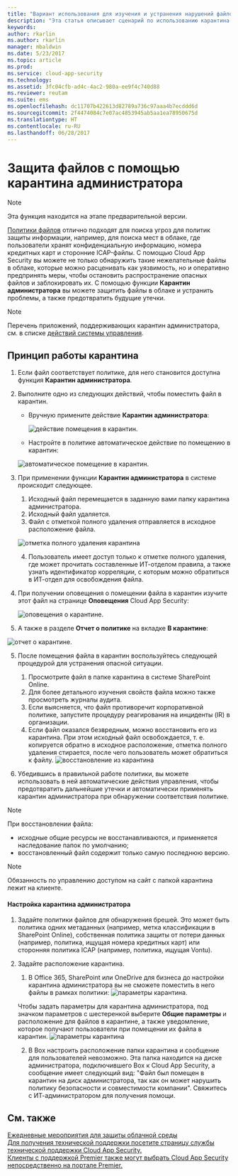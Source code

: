 ```yaml
---
title: "Вариант использования для изучения и устранения нарушений файлов с помощью карантина администратора | Документы Майкрософт"
description: "Эта статья описывает сценарий по использованию карантина администратора для контроля за нарушением данных."
keywords: 
author: rkarlin
ms.author: rkarlin
manager: mbaldwin
ms.date: 5/23/2017
ms.topic: article
ms.prod: 
ms.service: cloud-app-security
ms.technology: 
ms.assetid: 3fc04cfb-ad4c-4ac2-980a-ee9f4c740d88
ms.reviewer: reutam
ms.suite: ems
ms.openlocfilehash: dc11707b422613d82789a736c97aaa4b7ecddd6d
ms.sourcegitcommit: 2f4474084c7e07ac4853945ab5aa1ea78950675d
ms.translationtype: HT
ms.contentlocale: ru-RU
ms.lasthandoff: 06/28/2017
---
```

# <a name="protecting-your-files-with-admin-quarantine"></a>Защита файлов с помощью карантина администратора

> [!NOTE]
> Эта функция находится на этапе предварительной версии.

[Политики файлов](data-protection-policies.md) отлично подходят для поиска угроз для политик защиты информации, например, для поиска мест в облаке, где пользователи хранят конфиденциальную информацию, номера кредитных карт и сторонние ICAP-файлы. С помощью Cloud App Security вы можете не только обнаружить такие нежелательные файлы в облаке, которые можно расценивать как уязвимость, но и оперативно предпринять меры, чтобы остановить распространение опасных файлов и заблокировать их. С помощью функции **Карантин администратора** вы можете защитить файлы в облаке и устранить проблемы, а также предотвратить будущие утечки. 

>[!NOTE] 
> Перечень приложений, поддерживающих карантин администратора, см. в списке [действий системы управления](governance-actions.md).
 
## <a name="how-quarantine-works"></a>Принцип работы карантина 

1. Если файл соответствует политике, для него становится доступна функция **Карантин администратора**.

3. Выполните одно из следующих действий, чтобы поместить файл в карантин.
    - Вручную примените действие **Карантин администратора**:
     
      ![действие помещения в карантин.](./media/quarantine-action.png)

    - Настройте в политике автоматическое действие по помещению в карантин: 

     ![автоматическое помещение в карантин.](./media/quarantine-automated.png)

4. При применении функции **Карантин администратора** в системе происходит следующее.

    1. Исходный файл перемещается в заданную вами папку карантина администратора.
    2. Исходный файл удаляется.
    3. Файл с отметкой полного удаления отправляется в исходное расположение файла.

      ![отметка полного удаления карантина](./media/quarantine-tombstone.png)

    4. Пользователь имеет доступ только к отметке полного удаления, где может прочитать составленные ИТ-отделом правила, а также узнать идентификатор корреляции, с которым можно обратиться в ИТ-отдел для освобождения файла.

4. При получении оповещения о помещении файла в карантин изучите этот файл на странице **Оповещения** Cloud App Security:

   ![оповещения о карантине.](./media/quarantine-alerts.png)
 
5. А также в разделе **Отчет о политике** на вкладке **В карантине**:

  ![отчет о карантине.](./media/quarantine-report.png)
    
5. После помещения файла в карантин воспользуйтесь следующей процедурой для устранения опасной ситуации.
       
    1. Просмотрите файл в папке карантина в системе SharePoint Online.
    3. Для более детального изучения свойств файла можно также просмотреть журналы аудита.
    4. Если выясняется, что файл противоречит корпоративной политике, запустите процедуру реагирования на инциденты (IR) в организации.
    5. Если файл оказался безвредным, можно восстановить его из карантина. При этом исходный файл освобождается, т. е. копируется обратно в исходное расположение, отметка полного удаления стирается, после чего пользователь может обратиться к файлу.
       ![восстановление из карантина](./media/quarantine-restore.png)
6. Убедившись в правильной работе политики, вы можете использовать в ней автоматические действия управления, чтобы предотвратить дальнейшие утечки и автоматически применять карантин администратора при обнаружении соответствия политике.

>[!NOTE]
>При восстановлении файла:
- исходные общие ресурсы не восстанавливаются, и применяется наследование папок по умолчанию;
- восстановленный файл содержит только самую последнюю версию.


>[!NOTE]
>Обязанность по управлению доступом на сайт с папкой карантина лежит на клиенте.

#### <a name="how-to-set-up-admin-quarantine"></a>Настройка карантина администратора

1. Задайте политики файлов для обнаружения брешей. Это может быть политика одних метаданных (например, метка классификации в SharePoint Online), собственная политика защиты от потери данных (например, политика, ищущая номера кредитных карт) или сторонняя политика ICAP (например, политика, ищущая Vontu).

2. Задайте расположение карантина.
    1. В Office 365, SharePoint или OneDrive для бизнеса до настройки карантина администратора вы не сможете поместить в него файлы в рамках политики: ![параметры карантина](./media/quarantine-warning.png).

    Чтобы задать параметры для карантина администратора, под значком параметров с шестеренкой выберите **Общие параметры** и расположение для файлов в карантине, а также уведомление, которое получают пользователи при помещении их файла в карантин. 
    ![параметры карантина](./media/quarantine-settings.png)

    2. В Box настроить расположение папки карантина и сообщение для пользователей невозможно. Эта папка находится на диске администратора, подключившего Box к Cloud App Security, а сообщение имеет следующий вид: "Файл был помещен в карантин на диск администратора, так как он может нарушить политику безопасности и совместимости компании". Свяжитесь с ИТ-администратором для получения помощи.



## <a name="see-also"></a>См. также  
[Ежедневные мероприятия для защиты облачной среды](daily-activities-to-protect-your-cloud-environment.md)   
[Для получения технической поддержки посетите страницу службы технической поддержки Cloud App Security.](http://support.microsoft.com/oas/default.aspx?prid=16031)   
[Клиенты с поддержкой Premier также могут выбрать Cloud App Security непосредственно на портале Premier.](https://premier.microsoft.com/)  
  
  